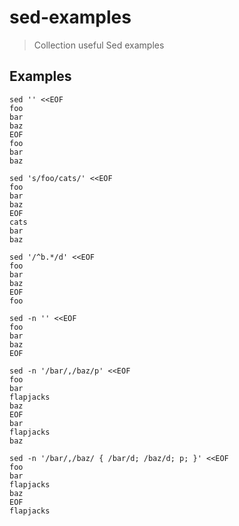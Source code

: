 # sed-examples

> Collection useful Sed examples

## Examples

```
sed '' <<EOF
foo
bar
baz
EOF
foo
bar
baz
```

```
sed 's/foo/cats/' <<EOF
foo
bar
baz
EOF
cats
bar
baz
```

```
sed '/^b.*/d' <<EOF
foo
bar
baz
EOF
foo
```

```
sed -n '' <<EOF
foo
bar
baz
EOF
```

```
sed -n '/bar/,/baz/p' <<EOF
foo
bar
flapjacks
baz
EOF
bar
flapjacks
baz
```

```
sed -n '/bar/,/baz/ { /bar/d; /baz/d; p; }' <<EOF
foo
bar
flapjacks
baz
EOF
flapjacks
```